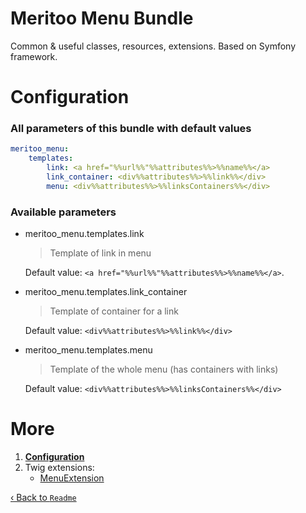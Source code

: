 # Meritoo Menu Bundle

Common & useful classes, resources, extensions. Based on Symfony framework.

# Configuration

### All parameters of this bundle with default values

```yaml
meritoo_menu:
    templates:
        link: <a href="%%url%%"%%attributes%%>%%name%%</a>
        link_container: <div%%attributes%%>%%link%%</div>
        menu: <div%%attributes%%>%%linksContainers%%</div>
```

### Available parameters

* meritoo_menu.templates.link

    > Template of link in menu

    Default value: `<a href="%%url%%"%%attributes%%>%%name%%</a>`.

* meritoo_menu.templates.link_container

    > Template of container for a link
    
    Default value: `<div%%attributes%%>%%link%%</div>`

* meritoo_menu.templates.menu

    > Template of the whole menu (has containers with links)
    
    Default value: `<div%%attributes%%>%%linksContainers%%</div>`

# More

1. [**Configuration**](Configuration.md)
2. Twig extensions:
    - [MenuExtension](Twig-Extensions/MenuExtension.md)

[&lsaquo; Back to `Readme`](../README.md)
